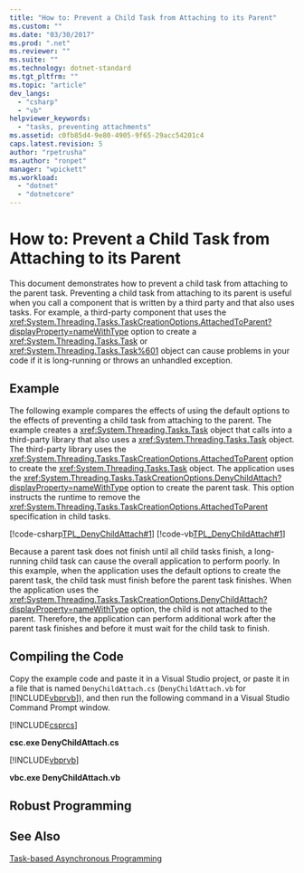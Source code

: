 ```yaml
---
title: "How to: Prevent a Child Task from Attaching to its Parent"
ms.custom: ""
ms.date: "03/30/2017"
ms.prod: ".net"
ms.reviewer: ""
ms.suite: ""
ms.technology: dotnet-standard
ms.tgt_pltfrm: ""
ms.topic: "article"
dev_langs: 
  - "csharp"
  - "vb"
helpviewer_keywords: 
  - "tasks, preventing attachments"
ms.assetid: c0fb85d4-9e80-4905-9f65-29acc54201c4
caps.latest.revision: 5
author: "rpetrusha"
ms.author: "ronpet"
manager: "wpickett"
ms.workload: 
  - "dotnet"
  - "dotnetcore"
---
```

# How to: Prevent a Child Task from Attaching to its Parent
This document demonstrates how to prevent a child task from attaching to the parent task. Preventing a child task from attaching to its parent is useful when you call a component that is written by a third party and that also uses tasks. For example, a third-party component that uses the <xref:System.Threading.Tasks.TaskCreationOptions.AttachedToParent?displayProperty=nameWithType> option to create a <xref:System.Threading.Tasks.Task> or <xref:System.Threading.Tasks.Task%601> object can cause problems in your code if it is long-running or throws an unhandled exception.  
  
## Example  
 The following example compares the effects of using the default options to the effects of preventing a child task from attaching to the parent. The example creates a <xref:System.Threading.Tasks.Task> object that calls into a third-party library that also uses a <xref:System.Threading.Tasks.Task> object. The third-party library uses the <xref:System.Threading.Tasks.TaskCreationOptions.AttachedToParent> option to create the <xref:System.Threading.Tasks.Task> object. The application uses the <xref:System.Threading.Tasks.TaskCreationOptions.DenyChildAttach?displayProperty=nameWithType> option to create the parent task. This option instructs the runtime to remove the <xref:System.Threading.Tasks.TaskCreationOptions.AttachedToParent> specification in child tasks.  
  
 [!code-csharp[TPL_DenyChildAttach#1](../../../samples/snippets/csharp/VS_Snippets_Misc/tpl_denychildattach/cs/denychildattach.cs#1)]
 [!code-vb[TPL_DenyChildAttach#1](../../../samples/snippets/visualbasic/VS_Snippets_Misc/tpl_denychildattach/vb/denychildattach.vb#1)]  
  
 Because a parent task does not finish until all child tasks finish, a long-running child task can cause the overall application to perform poorly. In this example, when the application uses the default options to create the parent task, the child task must finish before the parent task finishes. When the application uses the <xref:System.Threading.Tasks.TaskCreationOptions.DenyChildAttach?displayProperty=nameWithType> option, the child is not attached to the parent. Therefore, the application can perform additional work after the parent task finishes and before it must wait for the child task to finish.  
  
## Compiling the Code  
 Copy the example code and paste it in a Visual Studio project, or paste it in a file that is named `DenyChildAttach.cs` (`DenyChildAttach.vb` for [!INCLUDE[vbprvb](../../../includes/vbprvb-md.md)]), and then run the following command in a Visual Studio Command Prompt window.  
  
 [!INCLUDE[csprcs](../../../includes/csprcs-md.md)]  
  
 **csc.exe DenyChildAttach.cs**  
  
 [!INCLUDE[vbprvb](../../../includes/vbprvb-md.md)]  
  
 **vbc.exe DenyChildAttach.vb**  
  
## Robust Programming  
  
## See Also  
 [Task-based Asynchronous Programming](../../../docs/standard/parallel-programming/task-based-asynchronous-programming.md)
